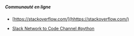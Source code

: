##### Communauté en ligne

* [https://stackoverflow.com/](hhttps://stackoverflow.com/)

* [Slack Network to Code Channel #python](https://networktocode.herokuapp.com/)
